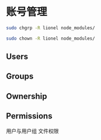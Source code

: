 # 账号管理

```sh
sudo chgrp -R lionel node_modules/
```

```sh
sudo chown -R lionel node_modules/
```

## Users


## Groups

## Ownership

## Permissions

用户与用户组
文件权限